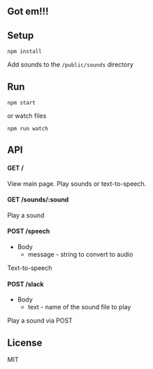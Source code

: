 Got em!!!
---

Setup
---

```
npm install
```

Add sounds to the `/public/sounds` directory

Run
---

```
npm start
```

or watch files

```
npm run watch
```

API
---

#### GET /

View main page. Play sounds or text-to-speech.

#### GET /sounds/:sound

Play a sound

#### POST /speech

* Body
  * message - string to convert to audio

Text-to-speech

#### POST /slack

* Body
  * text - name of the sound file to play

Play a sound via POST

License
---

MIT
